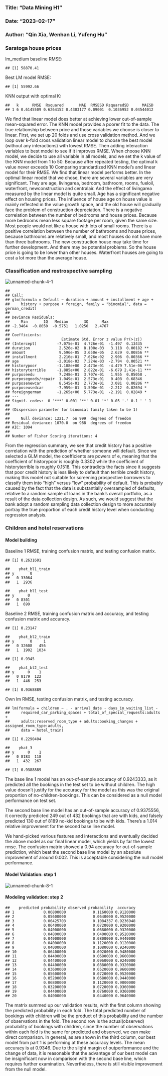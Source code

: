 ### Title: “Data Mining H1”

### Date: “2023-02-17”

### Author: “Qin Xia, Wenhan Li, Yufeng Hu”

### Saratoga house prices

lm\_medium baseline RMSE:

    ## [1] 58870.41

Best LM model RMSE:

    ## [1] 55992.66

KNN output with optimal K:

    ##   k      RMSE  Rsquared       MAE  RMSESD RsquaredSD      MAESD
    ## 1 6 0.6145509 0.6264152 0.4303177 0.09001  0.1036952 0.04544012

We find that linear model does better at achieving lower out-of-sample
mean-squared error. The KNN model provides a poorer fit to the data. The
true relationship between price and those variables we choose is closer
to linear. First, we set up 20 folds and use cross validation method.
And we loop over k-fold cross validation linear model to choose the best
model (without any interactions) with lowest RMSE. Then adding
interaction variables to best model to see if it improves RMSE. When
choose KNN model, we decide to use all variable in all models, and we
set the k value of the KNN model from 1 to 50. Because after repeated
testing, the optimal k value never exceeds 10 Comparing standardized KNN
model’s and linear model for their RMSE. We find that linear model
performs better. In the optimal linear model that we chose, there are
several variables are very significant. They are age, livingarea,
bedroom, bathroom, rooms, fueloil, waterfront, newconstruction and
centralair. And the effect of livingarea measured by the linear model is
quite small. Age has a significant negative effect on housing prices.
The influence of house age on house value is mainly reflected in the
value growth space, and the old house will gradually face the problem of
construction depreciation. There is a negative correlation between the
number of bedrooms and house prices. Because more bedrooms mean less
square footage per room, given the same size. Most people would not like
a house with lots of small rooms. There is a positive correlation
between the number of bathrooms and house prices, because bathrooms are
relatively small, and most houses do not have more than three bathrooms.
The new construction house may take time for further development. And
there may be potential problems. So the house price is going to be lower
than other houses. Waterfront houses are going to cost a lot more than
the average house.

### Classification and restrospective sampling

![unnamed-chunk-4-1](https://user-images.githubusercontent.com/122301851/220737736-249beec5-9ab0-4a3f-a34e-9567c54f8fc6.png)

    ## 
    ## Call:
    ## glm(formula = Default ~ duration + amount + installment + age + 
    ##     history + purpose + foreign, family = "binomial", data = german_credit)
    ## 
    ## Deviance Residuals: 
    ##     Min       1Q   Median       3Q      Max  
    ## -2.3464  -0.8050  -0.5751   1.0250   2.4767  
    ## 
    ## Coefficients:
    ##                       Estimate Std. Error z value Pr(>|z|)    
    ## (Intercept)         -7.075e-01  4.726e-01  -1.497  0.13435    
    ## duration             2.526e-02  8.100e-03   3.118  0.00182 ** 
    ## amount               9.596e-05  3.650e-05   2.629  0.00856 ** 
    ## installment          2.216e-01  7.626e-02   2.906  0.00366 ** 
    ## age                 -2.018e-02  7.224e-03  -2.794  0.00521 ** 
    ## historypoor         -1.108e+00  2.473e-01  -4.479 7.51e-06 ***
    ## historyterrible     -1.885e+00  2.822e-01  -6.679 2.41e-11 ***
    ## purposeedu           7.248e-01  3.707e-01   1.955  0.05058 .  
    ## purposegoods/repair  1.049e-01  2.573e-01   0.408  0.68346    
    ## purposenewcar        8.545e-01  2.773e-01   3.081  0.00206 ** 
    ## purposeusedcar      -7.959e-01  3.598e-01  -2.212  0.02694 *  
    ## foreigngerman       -1.265e+00  5.773e-01  -2.191  0.02849 *  
    ## ---
    ## Signif. codes:  0 '***' 0.001 '**' 0.01 '*' 0.05 '.' 0.1 ' ' 1
    ## 
    ## (Dispersion parameter for binomial family taken to be 1)
    ## 
    ##     Null deviance: 1221.7  on 999  degrees of freedom
    ## Residual deviance: 1070.0  on 988  degrees of freedom
    ## AIC: 1094
    ## 
    ## Number of Fisher Scoring iterations: 4

From the regression summary, we see that credit history has a positive
correlation with the prediction of whether someone will default. Since
we selected a GLM model, the coefficients are powers of e, meaning that
the coefficient of historypoor is roughly 0.3302 while the coefficient
of historyterrible is roughly 0.1518. This contradicts the facts since
it suggests that poor credit history is less likely to default than
terrible credit history, making this model not suitable for screening
prospective borrowers to classify them into “high” versus “low”
probability of default. This is probably caused by the fact that the
data is substantially oversampled of defaults, relative to a random
sample of loans in the bank’s overall portfolio, as a result of the data
collection design. As such, we would suggest that the bank adopt a
random sampling data collection design to more accurately portray the
true proportion of each credit history level when conducting regression
analysis.

### Children and hotel reservations

#### Model building

Baseline 1 RMSE, training confusion matrix, and testing confusion
matrix.

    ## [1] 0.2631601

    ##    yhat_bl1_train
    ## y       0
    ##   0 33064
    ##   1  2936

    ##    yhat_bl1_test
    ## y      0
    ##   0 8301
    ##   1  699

Baseline 2 RMSE, training confusion matrix and accuracy, and testing
confusion matrix and accuracy.

    ## [1] 0.23147

    ##    yhat_bl2_train
    ## y       0     1
    ##   0 32608   456
    ##   1  1902  1034

    ## [1] 0.9345

    ##    yhat_bl2_test
    ## y      0    1
    ##   0 8179  122
    ##   1  446  253

    ## [1] 0.9368889

Own lm RMSE, testing confusion matrix, and testing accuracy.

    ## lm(formula = children ~ . - arrival_date - days_in_waiting_list - 
    ##     required_car_parking_spaces + total_of_special_requests:adults + 
    ##     adults:reserved_room_type + adults:booking_changes + assigned_room_type:adults, 
    ##     data = hotel_train)

    ## [1] 0.2290404

    ##    yhat_3
    ## y      0    1
    ##   0 8183  118
    ##   1  432  267

    ## [1] 0.9388889

The base line 1 model has an out-of-sample accuracy of 0.9243333, as it
predicted all the bookings in the test set to be without children. The
high value doesn’t justify for the accuracy for the model as this was
the original proportion of no-children-bookings. This can be considered
as a null model performance on test set.

The second base line model has an out-of-sample accuracy of 0.9375556,
it correctly predicted 249 out of 432 bookings that are with kids, and
falsely predicted 130 out of 8189 no-kid bookings to be with kids.
There’s a 1.014 relative improvement for the second base line model.

We hand-picked various features and interactions and eventually decided
the above model as our final linear model, which yields by far the
lowest rmse. The confusion matrix showed a 0.94 accuracy for
out-of-sample prediction, which beat the second base line model by an
absolute improvement of around 0.002. This is acceptable considering the
null model performance.

#### Model Validation: step 1

![unnamed-chunk-8-1](https://user-images.githubusercontent.com/122301851/220737773-c1b511dd-63fb-4003-9372-06003d06fa56.png)

#### Modeling validation: step 2

    ##    predicted probability observed probability  accuracy
    ## 1             0.06800000            0.1160000 0.9120000
    ## 2             0.05600000            0.0640000 0.9520000
    ## 3             0.06425703            0.1084337 0.9236948
    ## 4             0.06400000            0.0720000 0.9200000
    ## 5             0.04000000            0.0680000 0.9320000
    ## 6             0.04800000            0.0400000 0.9520000
    ## 7             0.04000000            0.0800000 0.9440000
    ## 8             0.04000000            0.1120000 0.9120000
    ## 9             0.04000000            0.1080000 0.9240000
    ## 10            0.06400000            0.0920000 0.9480000
    ## 11            0.04400000            0.0680000 0.9600000
    ## 12            0.04400000            0.0960000 0.9240000
    ## 13            0.04400000            0.0880000 0.9320000
    ## 14            0.03600000            0.0520000 0.9600000
    ## 15            0.05600000            0.0720000 0.9520000
    ## 16            0.05200000            0.0680000 0.9440000
    ## 17            0.06800000            0.1120000 0.9000000
    ## 18            0.03200000            0.0720000 0.9360000
    ## 19            0.04400000            0.0760000 0.9360000
    ## 20            0.04000000            0.0440000 0.9640000

The matrix summed up our validation results, with the first column
showing the predicted probability in each fold. The total predicted
number of bookings with children will be the product of this probability
and the number of observations in the fold. The second row is the
actual(observed) probability of bookings with children, since the number
of observations within each fold is the same for predicted and observed,
we can make direct comparison. In general, as are shown in the third
column, our best model from part 1 is performing at these accuracy
levels. The mean accuracy is at 0.9346. Due to the slight margin of
outperformance and the change of data, it is reasonable that the
advantage of our best model can be insignificant now in comparison with
the second base line, which requires further examination. Nevertheless,
there is still visible improvement from the null model.
